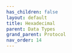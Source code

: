 ```yaml
---
has_children: false
layout: default
title: Hexadecimal
parent: Data Types
grand_parent: Protocol
nav_order: 14
---
```

[//]: # (TODO: Write HEX docs)